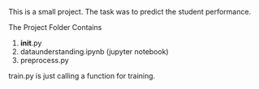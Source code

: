 This is a small project. The task was to predict the student performance.

The Project Folder Contains
1. __init__.py
2. dataunderstanding.ipynb (jupyter notebook)
3. preprocess.py

train.py is just calling a function for training.
